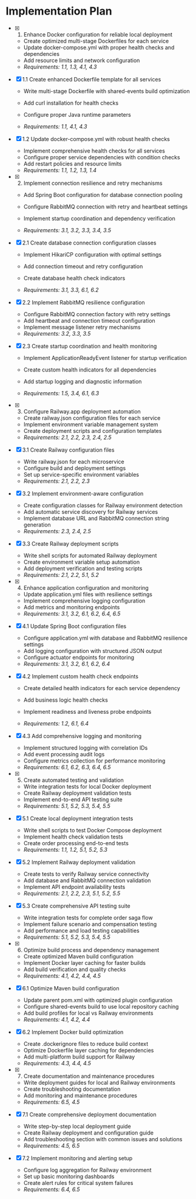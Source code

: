# Implementation Plan

- [x] 1. Enhance Docker configuration for reliable local deployment

  - Create optimized multi-stage Dockerfiles for each service
  - Update docker-compose.yml with proper health checks and dependencies
  - Add resource limits and network configuration
  - _Requirements: 1.1, 1.3, 4.1, 4.3_

- [x] 1.1 Create enhanced Dockerfile template for all services



  - Write multi-stage Dockerfile with shared-events build optimization
  - Add curl installation for health checks
  - Configure proper Java runtime parameters


  - _Requirements: 1.1, 4.1, 4.3_

- [x] 1.2 Update docker-compose.yml with robust health checks

  - Implement comprehensive health checks for all services
  - Configure proper service dependencies with condition checks
  - Add restart policies and resource limits
  - _Requirements: 1.1, 1.2, 1.3, 1.4_

- [x] 2. Implement connection resilience and retry mechanisms

  - Add Spring Boot configuration for database connection pooling


  - Configure RabbitMQ connection with retry and heartbeat settings
  - Implement startup coordination and dependency verification
  - _Requirements: 3.1, 3.2, 3.3, 3.4, 3.5_



- [x] 2.1 Create database connection configuration classes

  - Implement HikariCP configuration with optimal settings
  - Add connection timeout and retry configuration
  - Create database health check indicators


  - _Requirements: 3.1, 3.3, 6.1, 6.2_

- [x] 2.2 Implement RabbitMQ resilience configuration

  - Configure RabbitMQ connection factory with retry settings
  - Add heartbeat and connection timeout configuration
  - Implement message listener retry mechanisms
  - _Requirements: 3.2, 3.3, 3.5_

- [x] 2.3 Create startup coordination and health monitoring

  - Implement ApplicationReadyEvent listener for startup verification


  - Create custom health indicators for all dependencies
  - Add startup logging and diagnostic information
  - _Requirements: 1.5, 3.4, 6.1, 6.3_

- [x] 3. Configure Railway.app deployment automation

  - Create railway.json configuration files for each service
  - Implement environment variable management system
  - Create deployment scripts and configuration templates
  - _Requirements: 2.1, 2.2, 2.3, 2.4, 2.5_


- [x] 3.1 Create Railway configuration files

  - Write railway.json for each microservice
  - Configure build and deployment settings
  - Set up service-specific environment variables
  - _Requirements: 2.1, 2.2, 2.3_

- [x] 3.2 Implement environment-aware configuration

  - Create configuration classes for Railway environment detection
  - Add automatic service discovery for Railway services
  - Implement database URL and RabbitMQ connection string generation
  - _Requirements: 2.3, 2.4, 2.5_



- [x] 3.3 Create Railway deployment scripts

  - Write shell scripts for automated Railway deployment
  - Create environment variable setup automation
  - Add deployment verification and testing scripts
  - _Requirements: 2.1, 2.2, 5.1, 5.2_

- [x] 4. Enhance application configuration and monitoring

  - Update application.yml files with resilience settings
  - Implement comprehensive logging configuration
  - Add metrics and monitoring endpoints
  - _Requirements: 3.1, 3.2, 6.1, 6.2, 6.4, 6.5_

- [x] 4.1 Update Spring Boot configuration files

  - Configure application.yml with database and RabbitMQ resilience settings
  - Add logging configuration with structured JSON output
  - Configure actuator endpoints for monitoring
  - _Requirements: 3.1, 3.2, 6.1, 6.2, 6.4_

- [x] 4.2 Implement custom health check endpoints

  - Create detailed health indicators for each service dependency
  - Add business logic health checks
  - Implement readiness and liveness probe endpoints


  - _Requirements: 1.2, 6.1, 6.4_

- [x] 4.3 Add comprehensive logging and monitoring

  - Implement structured logging with correlation IDs
  - Add event processing audit logs
  - Configure metrics collection for performance monitoring
  - _Requirements: 6.1, 6.2, 6.3, 6.4, 6.5_

- [x] 5. Create automated testing and validation

  - Write integration tests for local Docker deployment
  - Create Railway deployment validation tests
  - Implement end-to-end API testing suite
  - _Requirements: 5.1, 5.2, 5.3, 5.4, 5.5_

- [x] 5.1 Create local deployment integration tests

  - Write shell scripts to test Docker Compose deployment
  - Implement health check validation tests
  - Create order processing end-to-end tests
  - _Requirements: 1.1, 1.2, 5.1, 5.2, 5.3_

- [x] 5.2 Implement Railway deployment validation

  - Create tests to verify Railway service connectivity
  - Add database and RabbitMQ connection validation
  - Implement API endpoint availability tests
  - _Requirements: 2.1, 2.2, 2.3, 5.1, 5.2, 5.5_

- [x] 5.3 Create comprehensive API testing suite

  - Write integration tests for complete order saga flow
  - Implement failure scenario and compensation testing
  - Add performance and load testing capabilities
  - _Requirements: 5.1, 5.2, 5.3, 5.4, 5.5_

- [x] 6. Optimize build process and dependency management

  - Create optimized Maven build configuration
  - Implement Docker layer caching for faster builds
  - Add build verification and quality checks
  - _Requirements: 4.1, 4.2, 4.4, 4.5_

- [x] 6.1 Optimize Maven build configuration

  - Update parent pom.xml with optimized plugin configuration
  - Configure shared-events build to use local repository caching
  - Add build profiles for local vs Railway environments
  - _Requirements: 4.1, 4.2, 4.4_

- [x] 6.2 Implement Docker build optimization

  - Create .dockerignore files to reduce build context
  - Optimize Dockerfile layer caching for dependencies
  - Add multi-platform build support for Railway
  - _Requirements: 4.3, 4.4, 4.5_

- [x] 7. Create documentation and maintenance procedures


  - Write deployment guides for local and Railway environments
  - Create troubleshooting documentation
  - Add monitoring and maintenance procedures
  - _Requirements: 6.5, 4.5_

- [x] 7.1 Create comprehensive deployment documentation


  - Write step-by-step local deployment guide
  - Create Railway deployment and configuration guide
  - Add troubleshooting section with common issues and solutions
  - _Requirements: 4.5, 6.5_

- [x] 7.2 Implement monitoring and alerting setup

  - Configure log aggregation for Railway environment
  - Set up basic monitoring dashboards
  - Create alert rules for critical system failures
  - _Requirements: 6.4, 6.5_